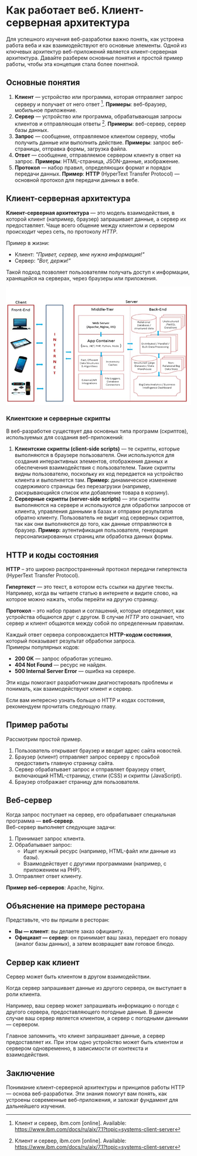 # Как работает веб. Клиент-серверная архитектура

Для успешного изучения веб-разработки важно понять, как устроена работа веба и как взаимодействуют его основные элементы. Одной из ключевых архитектур веб-приложений является клиент-серверная архитектура. Давайте разберем основные понятия и простой пример работы, чтобы эта концепция стала более понятной.

## Основные понятия

1. **Клиент** — устройство или программа, которая отправляет запрос серверу и получает от него ответ [^1]. **Примеры**: веб-браузер, мобильное приложение.
2. **Сервер** — устройство или программа, обрабатывающая запросы клиентов и отправляющая ответы [^1]. **Примеры**: веб-сервер, сервер базы данных.
3. **Запрос** — сообщение, отправляемое клиентом серверу, чтобы получить данные или выполнить действие. **Примеры**: запрос веб-страницы, отправка формы, загрузка файла.
4. **Ответ** — сообщение, отправляемое сервером клиенту в ответ на запрос. **Примеры**: HTML-страница, JSON-данные, изображение.
5. **Протокол** — набор правил, определяющих формат и порядок передачи данных. **Пример**: **HTTP** (HyperText Transfer Protocol) — основной протокол для передачи данных в вебе.

## Клиент-серверная архитектура

**Клиент-серверная архитектура** — это модель взаимодействия, в которой клиент (например, браузер) запрашивает данные, а сервер их предоставляет. Чаще всего общение между клиентом и сервером происходит через сеть, по протоколу *HTTP*.

Пример в жизни:

- Клиент: _"Привет, сервер, мне нужна информация!"_
- Сервер: _"Вот, держи!"_

Такой подход позволяет пользователям получать доступ к информации, хранящейся на серверах, через браузеры или приложения.

![Клиент-серверная архитектура](../_images/client-server.jpg)

### Клиентские и серверные скрипты

В веб-разработке существует два основных типа программ (скриптов), используемых для создания веб-приложений:

1. **Клиентские скрипты (client-side scripts)**  — те скрипты, которые выполняются в браузере пользователя. Они используются для создания интерактивных элементов, отображения данных и обеспечения взаимодействия с пользователем. Такие скрипты видны пользователю, поскольку их код передается на устройство клиента и выполняется там. **Пример:** динамическое изменение содержимого страницы без перезагрузки (например, раскрывающийся список или добавление товара в корзину).
2. **Серверные скрипты (server-side scripts)**  — эти скрипты выполняются на сервере и используются для обработки запросов от клиента, управления данными в базах и отправки результатов обратно клиенту. Пользователь не видит код серверных скриптов, так как они выполняются до того, как данные отправляются в браузер. **Пример:** аутентификация пользователя, генерация персонализированных страниц или обработка данных формы.  

## HTTP и коды состояния

**HTTP** – это широко распространенный протокол передачи гипертекста (HyperText Transfer Protocol).

**Гипертекст** — это текст, в котором есть ссылки на другие тексты. Например, когда вы читаете статью в интернете и видите слово, на которое можно нажать, чтобы перейти на другую страницу.

**Протокол** – это набор правил и соглашений, которые определяют, как устройства общаются друг с другом. В случае _HTTP_ это означает, что сервер и клиент общаются между собой по определенным правилам.

Каждый ответ сервера сопровождается **HTTP-кодом состояния**, который показывает результат обработки запроса.  
Примеры популярных кодов:

- **200 OK** — запрос обработан успешно.
- **404 Not Found** — ресурс не найден.
- **500 Internal Server Error** — ошибка на сервере.

Эти коды помогают разработчикам диагностировать проблемы и понимать, как взаимодействуют клиент и сервер.

Если вам интересно узнать больше о HTTP и кодах состояния, рекомендуем прочитать следующую главу.

## Пример работы

Рассмотрим простой пример.

1. Пользователь открывает браузер и вводит адрес сайта новостей.
2. Браузер (клиент) отправляет запрос серверу с просьбой предоставить главную страницу сайта.
3. Сервер обрабатывает запрос и отправляет браузеру ответ, включающий HTML-страницу, стили (CSS) и скрипты (JavaScript).
4. Браузер отображает страницу для пользователя.

## Веб-сервер

Когда запрос поступает на сервер, его обрабатывает специальная программа — **веб-сервер**.  
Веб-сервер выполняет следующие задачи:

1. Принимает запрос клиента.
2. Обрабатывает запрос:
   - Ищет нужный ресурс (например, HTML-файл или данные из базы).
   - Взаимодействует с другими программами (например, с приложением на PHP).
3. Отправляет ответ клиенту.

**Пример веб-серверов**: Apache, Nginx.

## Объяснение на примере ресторана

Представьте, что вы пришли в ресторан:

- **Вы — клиент**: вы делаете заказ официанту.
- **Официант — сервер**: он принимает ваш заказ, передает его повару (аналог базы данных), а затем возвращает вам готовое блюдо.

## Сервер как клиент

Сервер может быть клиентом в другом взаимодействии.

Когда сервер запрашивает данные из другого сервера, он выступает в роли клиента.

Например, ваш сервер может запрашивать информацию о погоде с другого сервера, предоставляющего погодные данные. В данном случае ваш сервер является клиентом, а сервер с погодными данными — сервером.

Главное запомнить, что клиент запрашивает данные, а сервер предоставляет их. При этом одно устройство может быть клиентом и сервером одновременно, в зависимости от контекста и взаимодействия.

## Заключение

Понимание клиент-серверной архитектуры и принципов работы HTTP — основа веб-разработки. Эти знания помогут вам понять, как устроены современные веб-приложения, и заложат фундамент для дальнейшего изучения.

[^1]: Клиент и сервер, ibm.com [online]. Available: https://www.ibm.com/docs/ru/aix/7.1?topic=systems-client-server